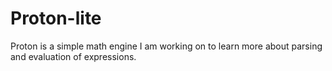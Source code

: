 # Proton-lite

Proton is a simple math engine I am working on to learn more about parsing and evaluation of expressions.